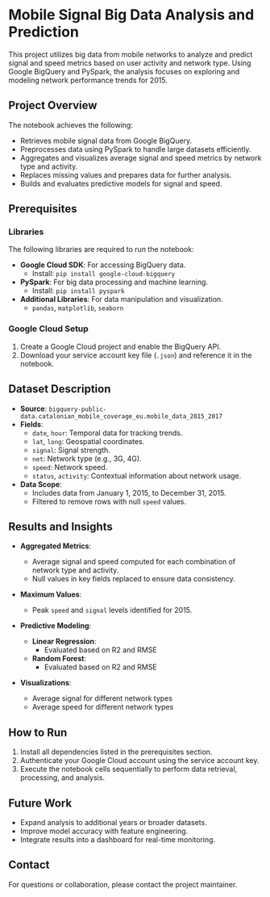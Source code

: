 # Mobile Signal Big Data Analysis and Prediction

This project utilizes big data from mobile networks to analyze and predict signal and speed metrics based on user activity and network type. Using Google BigQuery and PySpark, the analysis focuses on exploring and modeling network performance trends for 2015.

## Project Overview

The notebook achieves the following:

- Retrieves mobile signal data from Google BigQuery.
- Preprocesses data using PySpark to handle large datasets efficiently.
- Aggregates and visualizes average signal and speed metrics by network type and activity.
- Replaces missing values and prepares data for further analysis.
- Builds and evaluates predictive models for signal and speed.

## Prerequisites

### Libraries

The following libraries are required to run the notebook:

- **Google Cloud SDK**: For accessing BigQuery data.
  - Install: `pip install google-cloud-bigquery`
- **PySpark**: For big data processing and machine learning.
  - Install: `pip install pyspark`
- **Additional Libraries**: For data manipulation and visualization.
  - `pandas`, `matplotlib`, `seaborn`

### Google Cloud Setup

1. Create a Google Cloud project and enable the BigQuery API.
2. Download your service account key file (`.json`) and reference it in the notebook.

## Dataset Description

- **Source**: `bigquery-public-data.catalonian_mobile_coverage_eu.mobile_data_2015_2017`
- **Fields**:
  - `date`, `hour`: Temporal data for tracking trends.
  - `lat`, `long`: Geospatial coordinates.
  - `signal`: Signal strength.
  - `net`: Network type (e.g., 3G, 4G).
  - `speed`: Network speed.
  - `status`, `activity`: Contextual information about network usage.
- **Data Scope**:
  - Includes data from January 1, 2015, to December 31, 2015.
  - Filtered to remove rows with null `speed` values.

## Results and Insights

- **Aggregated Metrics**:
  - Average signal and speed computed for each combination of network type and activity.
  - Null values in key fields replaced to ensure data consistency.
- **Maximum Values**:
  - Peak `speed` and `signal` levels identified for 2015.
- **Predictive Modeling**:

  - **Linear Regression**:
    - Evaluated based on R2 and RMSE
  - **Random Forest**:
    - Evaluated based on R2 and RMSE

- **Visualizations**:
  - Average signal for different network types
  - Average speed for different network types

## How to Run

1. Install all dependencies listed in the prerequisites section.
2. Authenticate your Google Cloud account using the service account key.
3. Execute the notebook cells sequentially to perform data retrieval, processing, and analysis.

## Future Work

- Expand analysis to additional years or broader datasets.
- Improve model accuracy with feature engineering.
- Integrate results into a dashboard for real-time monitoring.

## Contact

For questions or collaboration, please contact the project maintainer.
